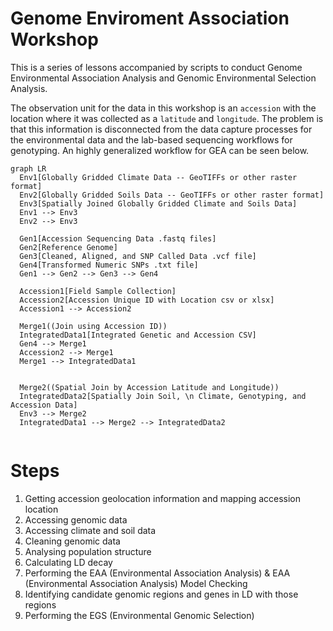 # Genome Enviroment Association Workshop

This is a series of lessons accompanied by scripts to conduct Genome Environmental Association Analysis and Genomic Environmental Selection Analysis.

The observation unit for the data in this workshop is an `accession` with the location where it was collected as a `latitude` and `longitude`. The problem is that this information is disconnected from the data capture processes for the environmental data and the lab-based sequencing workflows for genotyping. An highly generalized workflow for GEA can be seen below.

```mermaid
graph LR
  Env1[Globally Gridded Climate Data -- GeoTIFFs or other raster format]
  Env2[Globally Gridded Soils Data -- GeoTIFFs or other raster format]
  Env3[Spatially Joined Globally Gridded Climate and Soils Data]
  Env1 --> Env3
  Env2 --> Env3

  Gen1[Accession Sequencing Data .fastq files]
  Gen2[Reference Genome]
  Gen3[Cleaned, Aligned, and SNP Called Data .vcf file]
  Gen4[Transformed Numeric SNPs .txt file]
  Gen1 --> Gen2 --> Gen3 --> Gen4

  Accession1[Field Sample Collection]
  Accession2[Accession Unique ID with Location csv or xlsx]
  Accession1 --> Accession2

  Merge1((Join using Accession ID))
  IntegratedData1[Integrated Genetic and Accession CSV]
  Gen4 --> Merge1
  Accession2 --> Merge1
  Merge1 --> IntegratedData1


  Merge2((Spatial Join by Accession Latitude and Longitude))
  IntegratedData2[Spatially Join Soil, \n Climate, Genotyping, and Accession Data]
  Env3 --> Merge2
  IntegratedData1 --> Merge2 --> IntegratedData2


```
# Steps
1) Getting accession geolocation information and mapping accession location
2) Accessing genomic data
3) Accessing climate and soil data 
4) Cleaning genomic data
5) Analysing population structure
6) Calculating LD decay
7) Performing the EAA (Environmental Association Analysis) & EAA (Environmental Association Analysis) Model Checking
8) Identifying candidate genomic regions and genes in LD with those regions
9) Performing the EGS (Environmental Genomic Selection)


